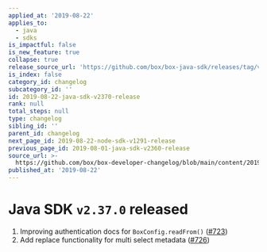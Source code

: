 ```yaml
---
applied_at: '2019-08-22'
applies_to:
  - java
  - sdks
is_impactful: false
is_new_feature: true
collapse: true
release_source_url: 'https://github.com/box/box-java-sdk/releases/tag/v2.37.0'
is_index: false
category_id: changelog
subcategory_id: ''
id: 2019-08-22-java-sdk-v2370-release
rank: null
total_steps: null
type: changelog
sibling_id: ''
parent_id: changelog
next_page_id: 2019-08-22-node-sdk-v1291-release
previous_page_id: 2019-08-01-java-sdk-v2360-release
source_url: >-
  https://github.com/box/box-developer-changelog/blob/main/content/2019/08-22-java-sdk-v2370-release.md
published_at: '2019-08-22'
---
```

# Java SDK `v2.37.0` released

1. Improving authentication docs for `BoxConfig.readFrom()` ([#723](https://github.com/box/box-java-sdk/pull/723))
2. Add replace functionality for multi select metadata ([#726](https://github.com/box/box-java-sdk/pull/726))